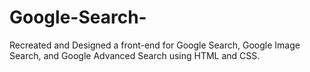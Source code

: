 # Google-Search-
Recreated and Designed a front-end for Google Search, Google Image Search, and Google Advanced Search using HTML and CSS. 

